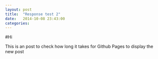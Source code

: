 ```yaml
---
layout: post
title:  "Response test 2"
date:   2014-10-08 23:43:00
categories: 
---
```

#Hi

This is an post to check how long it takes for Github Pages to display the new post
